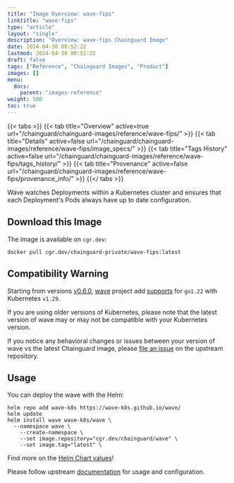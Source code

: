 ```yaml
---
title: "Image Overview: wave-fips"
linktitle: "wave-fips"
type: "article"
layout: "single"
description: "Overview: wave-fips Chainguard Image"
date: 2024-04-30 00:52:22
lastmod: 2024-04-30 00:52:22
draft: false
tags: ["Reference", "Chainguard Images", "Product"]
images: []
menu: 
  docs: 
    parent: "images-reference"
weight: 500
toc: true
---
```


{{< tabs >}}
{{< tab title="Overview" active=true url="/chainguard/chainguard-images/reference/wave-fips/" >}}
{{< tab title="Details" active=false url="/chainguard/chainguard-images/reference/wave-fips/image_specs/" >}}
{{< tab title="Tags History" active=false url="/chainguard/chainguard-images/reference/wave-fips/tags_history/" >}}
{{< tab title="Provenance" active=false url="/chainguard/chainguard-images/reference/wave-fips/provenance_info/" >}}
{{</ tabs >}}



<!--overview:start-->
Wave watches Deployments within a Kubernetes cluster and ensures that each Deployment's Pods always have up to date configuration.
<!--overview:end-->

## Download this Image

The image is available on `cgr.dev`:

```
docker pull cgr.dev/chainguard-private/wave-fips:latest
```


<!--body:start-->
## Compatibility Warning

Starting from versions [v0.6.0](https://github.com/wave-k8s/wave/releases/tag/v0.6.0), [wave](https://github.com/wave-k8s/wave) project add [supports](https://github.com/wave-k8s/wave/pull/145) for `go1.22` with Kubernetes `v1.29`.

If you are using older versions of Kubernetes, please note that the latest version of wave may or may not be compatible with your Kubernetes version.

If you notice any behavioral changes or issues between your version of wave vs the latest Chainguard image, please [file an issue](https://github.com/wave-k8s/wave/issues/new) on the upstream repository.

## Usage

You can deploy the wave with the Helm:

```shell
helm repo add wave-k8s https://wave-k8s.github.io/wave/
helm update
helm install wave wave-k8s/wave \
  --namespace wave \
	--create-namespace \
	--set image.repository="cgr.dev/chainguard/wave" \
	--set image.tag="latest" \
```

Find more on the [Helm Chart values](https://github.com/wave-k8s/wave/tree/master/charts/wave)!

Please follow upstream [documentation](https://wave-k8s.github.io/wave) for usage and configuration.

<!--body:end-->


